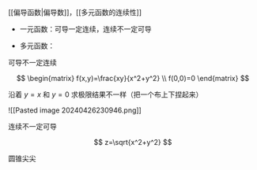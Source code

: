 ---
---

[[偏导函数|偏导数]]，[[多元函数的连续性]]

- 一元函数：可导一定连续，连续不一定可导

- 多元函数：

可导不一定连续

$$
\begin{matrix} 
f(x,y)=\frac{xy}{x^2+y^2} \\
f(0,0)=0
\end{matrix}
$$

沿着 $y=x$ 和 $y=0$ 求极限结果不一样（把一个布上下捏起来）

![[Pasted image 20240426230946.png]]


连续不一定可导

$$
z=\sqrt{x^2+y^2}
$$

圆锥尖尖

